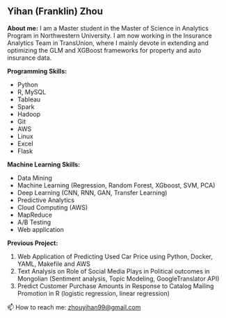 ## Yihan (Franklin) Zhou 

**About me:**
I am a Master student in the Master of Science in Analytics Program in Northwestern University. I am now working in the Insurance Analytics Team in TransUnion, where I mainly devote in extending and optimizing the GLM and XGBoost frameworks for property and auto insurance data. 

**Programming Skills:**
- Python
- R, MySQL
- Tableau
- Spark
- Hadoop
- Git
- AWS
- Linux
- Excel
- Flask

**Machine Learning Skills:**
- Data Mining
- Machine Learning (Regression, Random Forest, XGboost, SVM, PCA)
- Deep Learning (CNN, RNN, GAN, Transfer Learning)
- Predictive Analytics
- Cloud Computing (AWS)
- MapReduce
- A/B Testing
- Web application

**Previous Project:**
1. Web Application of Predicting Used Car Price using Python, Docker, YAML, Makefile and AWS
2. Text Analysis on Role of Social Media Plays in Political outcomes in Mongolian (Sentiment analysis, Topic Modeling, GoogleTranslator API)
3. Predict Customer Purchase Amounts in Response to Catalog Mailing Promotion in R (logistic regression, linear regression)


📫 How to reach me: zhouyihan99@gmail.com

<!---
Franklin990218/Franklin990218 is a ✨ special ✨ repository because its `README.md` (this file) appears on your GitHub profile.
You can click the Preview link to take a look at your changes.
--->
